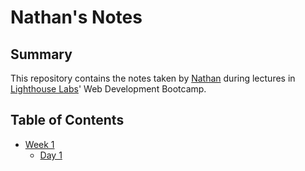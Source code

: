 # Nathan's Notes

## Summary 
This repository contains the notes taken by [Nathan](https://github.com/nathanlunn) during lectures in [Lighthouse Labs](https://github.com/lighthouse-labs)' Web Development Bootcamp.

## Table of Contents
* [Week 1](/Week_1/)
  * [Day 1](/Week_1/Day_1/)